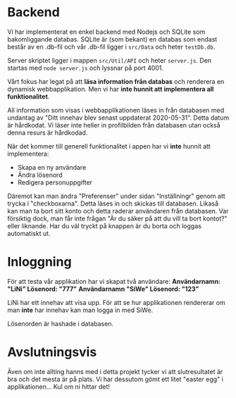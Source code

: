 # Backend
Vi har implementerat en enkel backend med Nodejs och SQLite som bakomliggande databas.
SQLite är (som bekant) en databas som endast består av en .db-fil och vår .db-fil ligger i `src/Data` och heter `testDb.db`.

Server skriptet ligger i mappen `src/Util/API` och heter `server.js`. Den startas med `node server.js` och lyssnar på port 4001.

Vårt fokus har legat på att **läsa information från databas** och renderera en dynamisk webbapplikation. Men vi har **inte hunnit att implementera all funktionalitet**.

All information som visas i webbapplikationen läses in från databasen med undantag av "Ditt innehav blev senast uppdaterat 2020-05-31". Detta datum är hårdkodat. Vi läser inte heller in profilbilden från databasen utan också denna resurs är hårdkodad.

När det kommer till generell funktionalitet i appen har vi **inte** hunnit att implementera:
- Skapa en ny användare
- Ändra lösenord
- Redigera personuppgifter

Däremot kan man ändra "Preferenser" under sidan "Inställningr" genom att trycka i "checkboxarna". Detta läses in och skickas till databasen. Likaså kan man ta bort sitt konto och detta raderar användaren från databasen. Var försiktig dock, man får inte frågan "Är du säker på att du vill ta bort kontot?" eller liknande. Har du väl tryckt på knappen är du borta och loggas automatiskt ut.

# Inloggning
För att testa vår applikation har vi skapat två användare:
**Användarnamn: "LiNi" Lösenord: "777"**
**Användarnamn "SiWe" Lösenord: "123"**

LiNi har ett innehav att visa upp. För att se hur applikationen rendererar om man **inte** har innehav kan man logga in med SiWe.

Lösenorden är hashade i databasen.

# Avslutningsvis
Även om inte allting hanns med i detta projekt tycker vi att slutresultatet är bra och det mesta är på plats. Vi har dessutom gömt ett litet "easter egg" i applikationen... Kul om ni hittar det!
